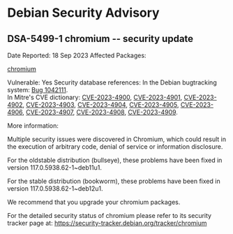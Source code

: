 
Debian Security Advisory
========================


DSA-5499-1 chromium -- security update
--------------------------------------



Date Reported:
18 Sep 2023
Affected Packages:

[chromium](https://packages.debian.org/src:chromium)

Vulnerable:
Yes
Security database references:
In the Debian bugtracking system: [Bug 1042111](https://bugs.debian.org/cgi-bin/bugreport.cgi?bug=1042111).  
In Mitre's CVE dictionary: [CVE-2023-4900](https://security-tracker.debian.org/tracker/CVE-2023-4900), [CVE-2023-4901](https://security-tracker.debian.org/tracker/CVE-2023-4901), [CVE-2023-4902](https://security-tracker.debian.org/tracker/CVE-2023-4902), [CVE-2023-4903](https://security-tracker.debian.org/tracker/CVE-2023-4903), [CVE-2023-4904](https://security-tracker.debian.org/tracker/CVE-2023-4904), [CVE-2023-4905](https://security-tracker.debian.org/tracker/CVE-2023-4905), [CVE-2023-4906](https://security-tracker.debian.org/tracker/CVE-2023-4906), [CVE-2023-4907](https://security-tracker.debian.org/tracker/CVE-2023-4907), [CVE-2023-4908](https://security-tracker.debian.org/tracker/CVE-2023-4908), [CVE-2023-4909](https://security-tracker.debian.org/tracker/CVE-2023-4909).  

More information:

Multiple security issues were discovered in Chromium, which could result
in the execution of arbitrary code, denial of service or information
disclosure.


For the oldstable distribution (bullseye), these problems have been fixed
in version 117.0.5938.62-1~deb11u1.


For the stable distribution (bookworm), these problems have been fixed in
version 117.0.5938.62-1~deb12u1.


We recommend that you upgrade your chromium packages.


For the detailed security status of chromium please refer to
its security tracker page at:
<https://security-tracker.debian.org/tracker/chromium>





